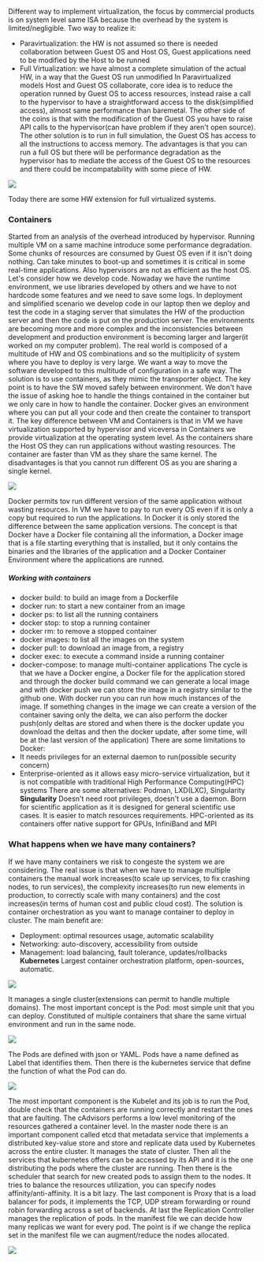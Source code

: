 Different way to implement virtualization,  the focus by commercial products is on system level same ISA because the overhead by the system is limited/negligible. 
Two way to realize it:
- Paravirtualization: the HW is not assumed so there is needed collaboration between Guest OS and Host OS, Guest applications need to be modified by the Host to be runned
- Full Virtualization: we have almost a complete simulation of the actual HW, in a way that the Guest OS run unmodified
In Paravirtualized models Host and Guest OS collaborate, core idea is to reduce the operation runned by Guest OS to access resources, instead raise a call to the hypervisor to have a straightforward access to the disk(simplified access), almost same performance than baremetal. The other side of the coins is that with the modification of the Guest OS you have to raise API calls to the hypervisor(can have problem if they aren't open source).
The other solution is to run in full simulation, the Guest OS has access to all the instructions to access memory. The advantages is that you can run a full OS but there will be performance degradation as the hypervisor has to mediate the access of the Guest OS to the resources and there could be incompatability with some piece of HW.

![](https://i.imgur.com/ZjRMvIJ.png)

Today there are some HW extension for full virtualized systems.
### Containers
Started from an analysis of the overhead introduced by hypervisor. Running multiple VM on a same machine introduce some performance degradation. Some chunks of resources are consumed by Guest OS even if it isn't doing nothing. Can take minutes to boot-up and sometimes it is critical in some real-time applications. Also hypervisors are not as efficient as the host OS.
Let's consider how we develop code. Nowaday we have the runtime environment, we use libraries developed by others and we have to not hardcode some features and we need to save some logs.
In deployment and simplified scenario we develop code in our laptop then we deploy and test the code in a staging server that simulates the HW of the production server and then the code is put on the production server. The environments are becoming more and more complex and the inconsistencies between development and production environment is becoming larger and larger(it worked on my computer problem). The real world is composed of a multitude of HW and OS combinations and so the multiplicity of system where you have to deploy is very large. We want a way to move the software developed to this multitude of configuration in a safe way. The solution is to use containers, as they mimic the transporter object. The key point is to have the SW moved safely between environment. We don't have the issue of asking hoe to handle the things contained in the container but we only care in how to handle the container.
Docker gives an environment where you can put all your code and then create the container to transport it.
The key difference between VM and Containers is that in VM we have virtualization supported by hypervisor and viceversa in Containers we provide virtualization at the operating system level. As the containers share the Host OS they can run applications without wasting resources. The container are faster than VM as they share the same kernel. The disadvantages is that you cannot run different OS as you are sharing a single kernel. 

![](https://i.imgur.com/9hl3nKg.png)

Docker permits tov run different version of the same application without wasting resources. In VM we have to pay to run every OS even if it is only a copy but required to run the applications. In Docker it is only stored the difference between the same application versions.
The concept is that Docker have a Docker file containing all the information, a Docker image that is a file starting everything that is installed, but it only contains the binaries and the libraries of the application and a Docker Container Environment where the applications are runned.
##### Working with containers
- docker build: to build an image from a Dockerfile
- docker run: to start a new container from an image
- docker ps: to list all the running containers
- docker stop: to stop a running container
- docker rm: to remove a stopped container
- docker images: to list all the images on the system
- docker pull: to download an image from, a registry
- docker exec: to execute a command inside a running container
- docker-compose: to manage multi-container applications
The cycle is that we have a Docker engine, a Docker file for the application stored and through the docker build command we can generate a local image and with docker push we can store the image in a registry similar to the github one. With docker run you can run how much instances of the image. If something changes in the image we can create a version of the container saving only the delta, we can also perform the docker push(only deltas are stored and when there is the docker update you download the deltas and then the docker update, after some time, will be at the last version of the application)
There are some limitations to Docker:
- It needs privileges for an external daemon to run(possible security concern)
- Enterprise-oriented as it allows easy micro-service virtualization, but it is not compatible with traditional High Performance Computing(HPC) systems
There are some alternatives: Podman, LXD(LXC), Singularity
 **Singularity**
Doesn't need root privileges, doesn't use a daemon. Born for scientific application as it is designed for general scientific use cases. It is easier to match resources requirements. HPC-oriented as its containers offer native support for GPUs, InfiniBand and MPI
### What happens when we have many containers?
If we have many containers we risk to congeste the system we are considering. The real issue is that when we have to manage multiple containers the manual work increases(to scale up services, to fix crashing nodes, to run services), the complexity increases(to run new elements in production, to correctly scale with many containers) and the cost increases(in terms of human cost and public cloud cost).
The solution is container orchestration as you want to manage container to deploy in cluster.
The main benefit are:
- Deployment: optimal resources usage, automatic scalability
- Networking: auto-discovery, accessibility from outside
- Management: load balancing, fault tolerance, updates/rollbacks
**Kubernetes**
Largest container orchestration platform, open-sources, automatic. 

![](https://i.imgur.com/Qp0TOwq.png)

It manages a single cluster(extensions can permit to handle multiple domains). The most important concept is the Pod: most simple unit that you can deploy. Constituted of multiple containers that share the same virtual environment and run in the same node.

![](https://i.imgur.com/0Lacggq.png)

The Pods are defined with json or YAML. Pods have a name defined as Label that identifies them. Then there is the kubernetes service that define the function of what the Pod can do. 

![](https://i.imgur.com/KbXLuWb.png)

The most important component is the Kubelet and its job is to run the Pod, double check that the containers are running correctly and restart the ones that are faulting.
The cAdvisors performs a low level monitoring of the resources gathered a container level. 
In the master node there is an important component called etcd that metadata service that implements a distributed key-value store and store and replicate data used by Kubernetes across the entire cluster. It manages the state of cluster. Then all the services that kubernetes offers can be accessed by its API and it is the one distributing the pods where the cluster are running. Then there is the scheduler that search for new created pods to assign them to the nodes. It tries to balance the resources utilization, you can specify nodes affinity/anti-affinity. It is a bit lazy. The last component is Proxy that is a load balancer for pods, it implements the TCP, UDP stream forwarding or round robin forwarding across a set of backends.
At last the Replication Controller manages the replication of pods. In the manifest file we can decide how many replicas we want for every pod. The point is if we change the replica set in the manifest file we can augment/reduce the nodes allocated. 

![](https://i.imgur.com/0mk8jef.png)

